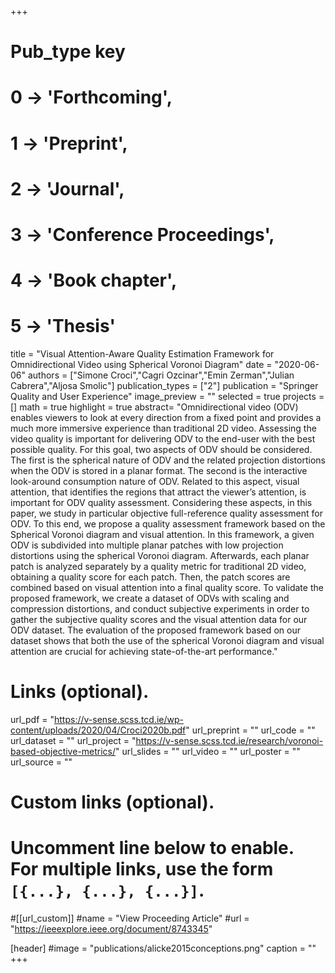 +++
# Pub_type key
# 0 -> 'Forthcoming',
# 1 -> 'Preprint',
# 2 -> 'Journal',
# 3 -> 'Conference Proceedings',
# 4 -> 'Book chapter',
# 5 -> 'Thesis'

title = "Visual Attention-Aware Quality Estimation Framework for Omnidirectional Video using Spherical Voronoi Diagram"
date = "2020-06-06"
authors = ["Simone Croci","Cagri Ozcinar","Emin Zerman","Julian Cabrera","Aljosa Smolic"]
publication_types = ["2"]
publication = "Springer Quality and User Experience"
image_preview = ""
selected = true
projects = []
math = true
highlight = true
abstract= "Omnidirectional video (ODV) enables viewers to look at every direction from a fixed point and provides a much more immersive experience than traditional 2D video. Assessing the video quality is important for delivering ODV to the end-user with the best possible quality. For this goal, two aspects of ODV should be considered. The first is the spherical nature of ODV and the related projection distortions when the ODV is stored in a planar format. The second is the interactive look-around consumption nature of ODV. Related to this aspect, visual attention, that identifies the regions that attract the viewer’s attention, is important for ODV quality assessment. Considering these aspects, in this paper, we study in particular objective full-reference quality assessment for ODV. To this end, we propose a quality assessment framework based on the Spherical Voronoi diagram and visual attention. In this framework, a given ODV is subdivided into multiple planar patches with low projection distortions using the spherical Voronoi diagram. Afterwards, each planar patch is analyzed separately by a quality metric for traditional 2D video, obtaining a quality score for each patch. Then, the patch scores are combined based on visual attention into a final quality score. To validate
the proposed framework, we create a dataset of ODVs with scaling and compression distortions, and conduct subjective experiments in order to gather the subjective quality scores and the visual attention data for our ODV dataset. The evaluation of the proposed framework based on our dataset shows that both the use of the spherical Voronoi diagram and visual attention are crucial for achieving state-of-the-art performance."

# Links (optional).
url_pdf = "https://v-sense.scss.tcd.ie/wp-content/uploads/2020/04/Croci2020b.pdf"
url_preprint = ""
url_code = ""
url_dataset = ""
url_project = "https://v-sense.scss.tcd.ie/research/voronoi-based-objective-metrics/"
url_slides = ""
url_video = ""
url_poster = ""
url_source = ""

# Custom links (optional).
#   Uncomment line below to enable. For multiple links, use the form `[{...}, {...}, {...}]`.
#[[url_custom]]
#name = "View Proceeding Article"
#url = "https://ieeexplore.ieee.org/document/8743345"

[header]
#image = "publications/alicke2015conceptions.png"
caption = ""
+++



